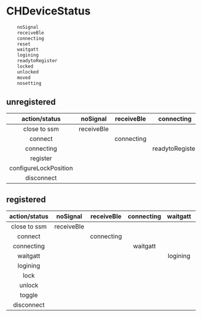 # CHDeviceStatus
```Swift
    noSignal      
    receiveBle
    connecting
    reset
    waitgatt
    logining
    readytoRegister
    locked
    unlocked
    moved
    nosetting
```
## unregistered


| action/status | noSignal  | receiveBle  | connecting    | readytoRegister | nosetting  |
|:-------------:|:---------:|:-----------:|:-------------:|:---------------:|:----------:|
|  close to ssm |receiveBle |             |               |                 |            |
|  connect      |           | connecting  |               |                 |            |
|  connecting   |           |             |readytoRegister|                 |            |
|  register     |           |             |               | nosetting       |            |
|  configureLockPosition    |    |        |               | nosetting       | locked/unlocked(registered)|
|  disconnect   |           |             |            |    noSignal     | noSignal   |

## registered
| action/status | noSignal  | receiveBle  | connecting  | waitgatt | logining | locked/unlocked  |nosetting  |
|:-------------:|:---------:|:-----------:|:-----------:|:--------:|:---------------:|:----------:|:----------:|
|  close to ssm |receiveBle |             |             |          |                 |            |            |
|  connect      |           | connecting  |             |          |                 |            |            |
|  connecting   |           |             | waitgatt    |          |                 |            |            |
|  waitgatt     |           |             |             | logining |                 |            |            |
|  logining     |           |             |             |         | locked/unlocked/nosetting |    |            |           
|  lock         |           |             |             |         |                 | unlocked         |   |
|  unlock       |           |             |           |        |                 | locked         |  |
|  toggle       |           |             |           |        |                 | unlocked/locked   |  |
|  disconnect   |            |            |           |          | noSignal   |noSignal   |noSignal   |

